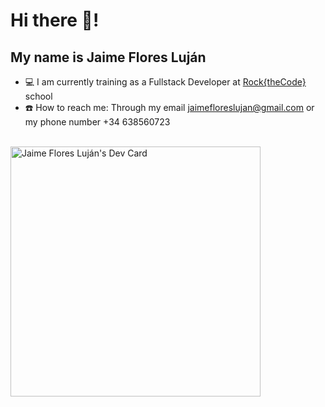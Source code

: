 # Hi there 👋! 
## My name is Jaime Flores Luján

* 💻 I am currently training as a Fullstack Developer at <a href="https://www.rockthecode.es/">Rock{theCode}</a> school
* ☎️ How to reach me: Through my email jaimefloreslujan@gmail.com or my phone number +34 638560723
<br><br/>            

<a href="https://app.daily.dev/graimi"><img src="https://api.daily.dev/devcards/f68a9cd97ef9448e93888421a286af73.png?r=z2d" width="400" alt="Jaime Flores Luján's Dev Card"/></a>
<br><br/>
